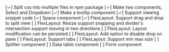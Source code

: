 [✓] Split css into multiple files in npm package
[✓] Make two components, Select and Dropdown
[✓] Make a tooltip component
[✓] Support viewing snippet code
[✓] Space component
[✓] FlexLayout: Support drag and drop to split view
[ ] FlexLayout: Resize support snapping and divider's intersection support moving in two directions
[ ] FlexLayout: Layout modification can be persisted
[ ] FlexLayout: Add option to disable drop on pane
[ ] FlexLayout: Support tabs
[ ] FlexLayout: Support min max size
[ ] Splitter component
[ ] Data table component
[ ] Form component
